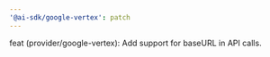 ```yaml
---
'@ai-sdk/google-vertex': patch
---
```


feat (provider/google-vertex): Add support for baseURL in API calls.
